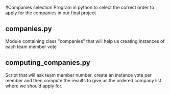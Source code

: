 #Companies selection
Program in python to select the correct order to apply for the companies in our final project

## companies.py
Module containing class "companies" that will help us creating instances of each team member vote

## computing_companies.py
Script that will ask team member number, create an instance vote per member and then compute the results to give us the ordered company list
where we should apply for.
